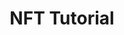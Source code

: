 ---
sidebar_position: 6
title: NFT Tutorial
description: This is a complete guide for the js-conflux-sdk.
---